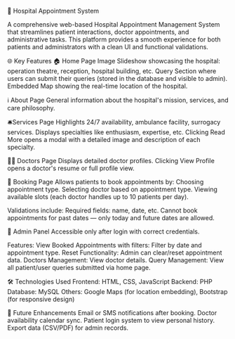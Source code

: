 🏥 Hospital Appointment System

A comprehensive web-based Hospital Appointment Management System that streamlines patient interactions, doctor appointments, and administrative tasks. This platform provides a smooth experience for both patients and administrators with a clean UI and functional validations.

🌐 Key Features
🏠 Home Page
Image Slideshow showcasing the hospital: operation theatre, reception, hospital building, etc.
Query Section where users can submit their queries (stored in the database and visible to admin).
Embedded Map showing the real-time location of the hospital.

ℹ️ About Page
General information about the hospital's mission, services, and care philosophy.

🛎️Services Page
Highlights 24/7 availability, ambulance facility, surrogacy services.
Displays specialties like enthusiasm, expertise, etc.
Clicking Read More opens a modal with a detailed image and description of each specialty.

👨‍⚕️ Doctors Page
Displays detailed doctor profiles.
Clicking View Profile opens a doctor's resume or full profile view.

📅 Booking Page
Allows patients to book appointments by:
Choosing appointment type.
Selecting doctor based on appointment type.
Viewing available slots (each doctor handles up to 10 patients per day).

Validations include:
Required fields: name, date, etc.
Cannot book appointments for past dates — only today and future dates are allowed.

🔐 Admin Panel
Accessible only after login with correct credentials.

Features:
View Booked Appointments with filters:
Filter by date and appointment type.
Reset Functionality: Admin can clear/reset appointment data.
Doctors Management: View doctor details.
Query Management: View all patient/user queries submitted via home page.

🛠️ Technologies Used
Frontend: HTML, CSS, JavaScript
Backend: PHP 
Database: MySQL 
Others: Google Maps (for location embedding), Bootstrap (for responsive design)

📌 Future Enhancements
Email or SMS notifications after booking.
Doctor availability calendar sync.
Patient login system to view personal history.
Export data (CSV/PDF) for admin records.
